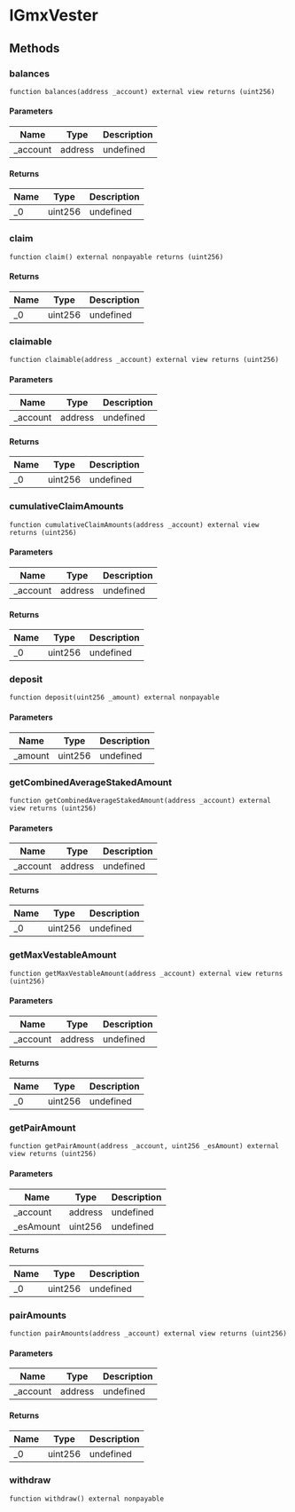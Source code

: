 # IGmxVester









## Methods

### balances

```solidity
function balances(address _account) external view returns (uint256)
```





#### Parameters

| Name | Type | Description |
|---|---|---|
| _account | address | undefined |

#### Returns

| Name | Type | Description |
|---|---|---|
| _0 | uint256 | undefined |

### claim

```solidity
function claim() external nonpayable returns (uint256)
```






#### Returns

| Name | Type | Description |
|---|---|---|
| _0 | uint256 | undefined |

### claimable

```solidity
function claimable(address _account) external view returns (uint256)
```





#### Parameters

| Name | Type | Description |
|---|---|---|
| _account | address | undefined |

#### Returns

| Name | Type | Description |
|---|---|---|
| _0 | uint256 | undefined |

### cumulativeClaimAmounts

```solidity
function cumulativeClaimAmounts(address _account) external view returns (uint256)
```





#### Parameters

| Name | Type | Description |
|---|---|---|
| _account | address | undefined |

#### Returns

| Name | Type | Description |
|---|---|---|
| _0 | uint256 | undefined |

### deposit

```solidity
function deposit(uint256 _amount) external nonpayable
```





#### Parameters

| Name | Type | Description |
|---|---|---|
| _amount | uint256 | undefined |

### getCombinedAverageStakedAmount

```solidity
function getCombinedAverageStakedAmount(address _account) external view returns (uint256)
```





#### Parameters

| Name | Type | Description |
|---|---|---|
| _account | address | undefined |

#### Returns

| Name | Type | Description |
|---|---|---|
| _0 | uint256 | undefined |

### getMaxVestableAmount

```solidity
function getMaxVestableAmount(address _account) external view returns (uint256)
```





#### Parameters

| Name | Type | Description |
|---|---|---|
| _account | address | undefined |

#### Returns

| Name | Type | Description |
|---|---|---|
| _0 | uint256 | undefined |

### getPairAmount

```solidity
function getPairAmount(address _account, uint256 _esAmount) external view returns (uint256)
```





#### Parameters

| Name | Type | Description |
|---|---|---|
| _account | address | undefined |
| _esAmount | uint256 | undefined |

#### Returns

| Name | Type | Description |
|---|---|---|
| _0 | uint256 | undefined |

### pairAmounts

```solidity
function pairAmounts(address _account) external view returns (uint256)
```





#### Parameters

| Name | Type | Description |
|---|---|---|
| _account | address | undefined |

#### Returns

| Name | Type | Description |
|---|---|---|
| _0 | uint256 | undefined |

### withdraw

```solidity
function withdraw() external nonpayable
```









